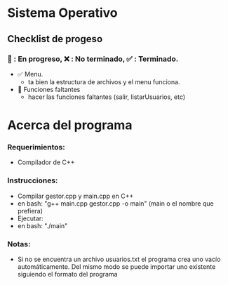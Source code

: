# Sistema Operativo

## Checklist de progeso
### :arrows_counterclockwise: : En progreso, :x: : No terminado, :white_check_mark: : Terminado.
- :white_check_mark: Menu.
  - ta bien la estructura de archivos y el menu funciona.
- :arrows_counterclockwise: Funciones faltantes
  - hacer las funciones faltantes (salir, listarUsuarios, etc)

# Acerca del programa

### Requerimientos:

- Compilador de C++

### Instrucciones:

- Compilar gestor.cpp y main.cpp en C++
- en bash: "g++ main.cpp gestor.cpp -o main" (main o el nombre que prefiera)
- Ejecutar:
- en bash: "./main"

### Notas:

- Si no se encuentra un archivo usuarios.txt el programa crea uno vacío automáticamente. Del mismo modo se puede importar uno existente siguiendo el formato del programa
